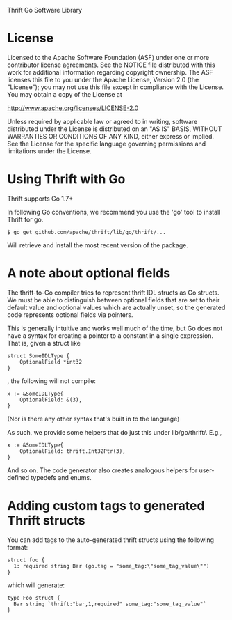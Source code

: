 Thrift Go Software Library

License
=======

Licensed to the Apache Software Foundation (ASF) under one
or more contributor license agreements. See the NOTICE file
distributed with this work for additional information
regarding copyright ownership. The ASF licenses this file
to you under the Apache License, Version 2.0 (the
"License"); you may not use this file except in compliance
with the License. You may obtain a copy of the License at

  http://www.apache.org/licenses/LICENSE-2.0

Unless required by applicable law or agreed to in writing,
software distributed under the License is distributed on an
"AS IS" BASIS, WITHOUT WARRANTIES OR CONDITIONS OF ANY
KIND, either express or implied. See the License for the
specific language governing permissions and limitations
under the License.


Using Thrift with Go
====================

Thrift supports Go 1.7+

In following Go conventions, we recommend you use the 'go' tool to install
Thrift for go.

    $ go get github.com/apache/thrift/lib/go/thrift/...

Will retrieve and install the most recent version of the package.


A note about optional fields
============================

The thrift-to-Go compiler tries to represent thrift IDL structs as Go structs.
We must be able to distinguish between optional fields that are set to their
default value and optional values which are actually unset, so the generated
code represents optional fields via pointers.

This is generally intuitive and works well much of the time, but Go does not
have a syntax for creating a pointer to a constant in a single expression. That
is, given a struct like

    struct SomeIDLType {
    	OptionalField *int32
    }

, the following will not compile:

    x := &SomeIDLType{
    	OptionalField: &(3),
    }

(Nor is there any other syntax that's built in to the language)

As such, we provide some helpers that do just this under lib/go/thrift/. E.g.,

    x := &SomeIDLType{
    	OptionalField: thrift.Int32Ptr(3),
    }

And so on. The code generator also creates analogous helpers for user-defined
typedefs and enums.

Adding custom tags to generated Thrift structs
==============================================

You can add tags to the auto-generated thrift structs using the following format:

    struct foo {
      1: required string Bar (go.tag = "some_tag:\"some_tag_value\"")
    }
    
which will generate:

    type Foo struct {
      Bar string `thrift:"bar,1,required" some_tag:"some_tag_value"`
    }
